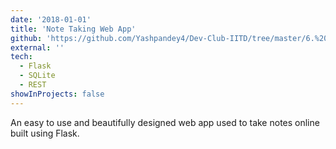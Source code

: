 ```yaml
---
date: '2018-01-01'
title: 'Note Taking Web App'
github: 'https://github.com/Yashpandey4/Dev-Club-IITD/tree/master/6.%20Notes%20App'
external: ''
tech:
  - Flask
  - SQLite
  - REST
showInProjects: false
---
```


An easy to use and beautifully designed web app used to take notes online built using Flask.
